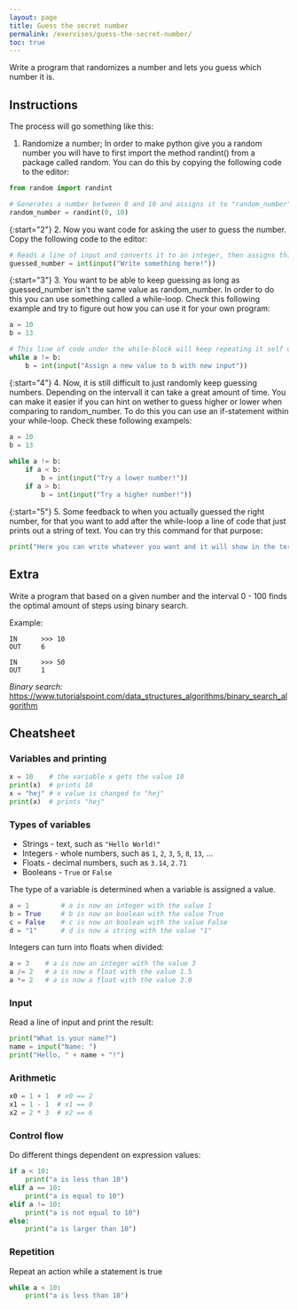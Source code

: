 ```yaml
---
layout: page
title: Guess the secret number
permalink: /exercises/guess-the-secret-number/
toc: true
---
```


Write a program that randomizes a number and lets you guess which number it is.

## Instructions

The process will go something like this:

1. Randomize a number; In order to make python give you a random number you will have to first import the method randint() from a package called random. You can do this by copying the following code to the editor:

 ```python
 from random import randint

 # Generates a number between 0 and 10 and assigns it to "random_number". "Random_number" will be the variable you will be using, a mystery number.
 random_number = randint(0, 10)
```


{:start="2"}
 2. Now you want code for asking the user to guess the number. Copy the following code to the editor:

```python
# Reads a line of input and converts it to an integer, then assigns this number to "guessed_number".
guessed_number = int(input("Write something here!"))
```

{:start="3"}
 3. You want to be able to keep guessing as long as guessed_number isn't the same value as random_number. In order to do this you can use        something called a while-loop. Check this following example and try to figure out how you can use it for your own program:

```python
a = 10
b = 13

# This line of code under the while-block will keep repeating it self untill the condition is no longer fullfilled. Since 10 is not 13 the code will repeat itself.
while a != b:
    b = int(input("Assign a new value to b with new input"))
```

{:start="4"}
 4. Now, it is still difficult to just randomly keep guessing numbers. Depending on the intervall it can take a great amount of time. You can make it easier if you can hint on wether to guess higher or lower when comparing to random_number. To do this you can use an if-statement within your while-loop. Check these following exampels:
 
```python
a = 10
b = 13
 
while a != b:
    if a < b:
        b = int(input("Try a lower number!"))
    if a > b:
        b = int(input("Try a higher number!"))
```
 
{:start="5"}
 5. Some feedback to when you actually guessed the right number, for that you want to add after the while-loop a line of code that just prints out a string of text. You can try this command for that purpose:
 
```python
print("Here you can write whatever you want and it will show in the terminal!")
```
  
## Extra

Write a program that based on a given number and the interval 0 - 100 finds the optimal amount of steps using binary search. 

Example:

```
IN      >>> 10
OUT     6

IN      >>> 50
OUT     1
```

*Binary search:*
https://www.tutorialspoint.com/data_structures_algorithms/binary_search_algorithm



## Cheatsheet

### Variables and printing

```python
x = 10    # the variable x gets the value 10
print(x)  # prints 10
x = "hej" # x value is changed to "hej"
print(x)  # prints "hej"
```

### Types of variables

 - Strings - text, such as `"Hello World!"`
 - Integers - whole numbers, such as `1`, `2`, `3`, `5`, `8`, `13`, ...
 - Floats - decimal numbers, such as `3.14`, `2.71`
 - Booleans - `True` or `False`

The type of a variable is determined when a variable is assigned a value.

```python
a = 1        # a is now an integer with the value 1
b = True     # b is now an boolean with the value True
c = False    # c is now an boolean with the value False
d = "1"      # d is now a string with the value "1"
```

Integers can turn into floats when divided:

```python
a = 3    # a is now an integer with the value 3
a /= 2   # a is now a float with the value 1.5
a *= 2   # a is now a float with the value 3.0
```

### Input

Read a line of input and print the result:

```python
print("What is your name?")
name = input("Name: ")
print("Hello, " + name + "!")
```

### Arithmetic

```python
x0 = 1 + 1  # x0 == 2
x1 = 1 - 1  # x1 == 0
x2 = 2 * 3  # x2 == 6
```

### Control flow

Do different things dependent on expression values:

```python
if a < 10:
    print("a is less than 10")
elif a == 10:
    print("a is equal to 10")
elif a != 10:
    print("a is not equal to 10")
else:
    print("a is larger than 10")
```


### Repetition

Repeat an action while a statement is true

```python
while a < 10:
    print("a is less than 10")
```



